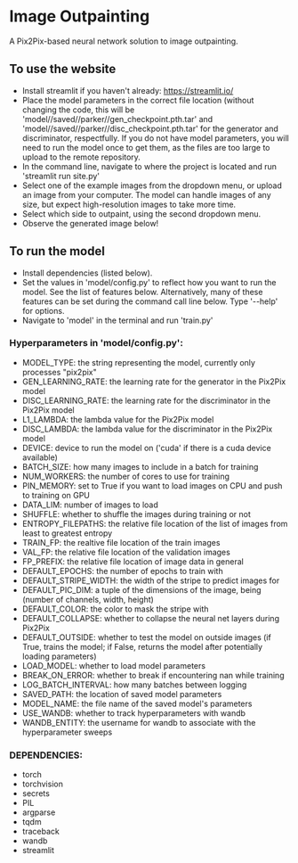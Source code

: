 # Image Outpainting
A Pix2Pix-based neural network solution to image outpainting.

## To use the website
* Install streamlit if you haven't already: https://streamlit.io/
* Place the model parameters in the correct file location (without changing the code, this will be 'model//saved//parker//gen_checkpoint.pth.tar' and 'model//saved//parker//disc_checkpoint.pth.tar' for the generator and discriminator, respectfully. If you do not have model parameters, you will need to run the model once to get them, as the files are too large to upload to the remote repository.
* In the command line, navigate to where the project is located and run 'streamlit run site.py'
* Select one of the example images from the dropdown menu, or upload an image from your computer. The model can handle images of any size, but expect high-resolution images to take more time.
* Select which side to outpaint, using the second dropdown menu.
* Observe the generated image below!

## To run the model
* Install dependencies (listed below).
* Set the values in 'model/config.py' to reflect how you want to run the model. See the list of features below. Alternatively, many of these features can be set during the command call line below. Type '--help' for options.
* Navigate to 'model' in the terminal and run 'train.py'

### Hyperparameters in 'model/config.py':
* MODEL_TYPE: the string representing the model, currently only processes "pix2pix"
* GEN_LEARNING_RATE: the learning rate for the generator in the Pix2Pix model
* DISC_LEARNING_RATE: the learning rate for the discriminator in the Pix2Pix model
* L1_LAMBDA: the lambda value for the Pix2Pix model
* DISC_LAMBDA: the lambda value for the discriminator in the Pix2Pix model
* DEVICE: device to run the model on ('cuda' if there is a cuda device available)
* BATCH_SIZE: how many images to include in a batch for training
* NUM_WORKERS: the number of cores to use for training
* PIN_MEMORY: set to True if you want to load images on CPU and push to training on GPU
* DATA_LIM: number of images to load
* SHUFFLE: whether to shuffle the images during training or not
* ENTROPY_FILEPATHS: the relative file location of the list of images from least to greatest entropy
* TRAIN_FP: the realtive file location of the train images
* VAL_FP: the relative file location of the validation images
* FP_PREFIX: the relative file location of image data in general
* DEFAULT_EPOCHS: the number of epochs to train with
* DEFAULT_STRIPE_WIDTH: the width of the stripe to predict images for
* DEFAULT_PIC_DIM: a tuple of the dimensions of the image, being (number of channels, width, height)
* DEFAULT_COLOR: the color to mask the stripe with
* DEFAULT_COLLAPSE: whether to collapse the neural net layers during Pix2Pix
* DEFAULT_OUTSIDE: whether to test the model on outside images (if True, trains the model; if False, returns the model after potentially loading parameters)
* LOAD_MODEL: whether to load model parameters
* BREAK_ON_ERROR: whether to break if encountering nan while training
* LOG_BATCH_INTERVAL: how many batches between logging
* SAVED_PATH: the location of saved model parameters
* MODEL_NAME: the file name of the saved model's parameters
* USE_WANDB: whether to track hyperparameters with wandb
* WANDB_ENTITY: the username for wandb to associate with the hyperparameter sweeps

### DEPENDENCIES:
* torch
* torchvision
* secrets
* PIL
* argparse
* tqdm
* traceback
* wandb
* streamlit
